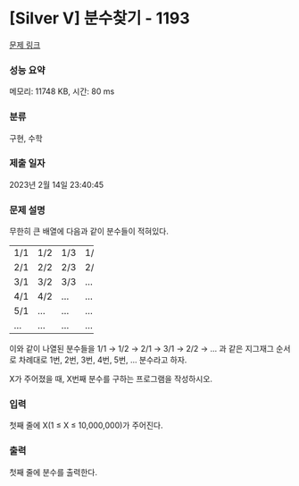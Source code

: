 # [Silver V] 분수찾기 - 1193 

[문제 링크](https://www.acmicpc.net/problem/1193) 

### 성능 요약

메모리: 11748 KB, 시간: 80 ms

### 분류

구현, 수학

### 제출 일자

2023년 2월 14일 23:40:45

### 문제 설명

<p>무한히 큰 배열에 다음과 같이 분수들이 적혀있다.</p>

<table class="table table-bordered" style="width:30%">
	<tbody>
		<tr>
			<td style="width:5%">1/1</td>
			<td style="width:5%">1/2</td>
			<td style="width:5%">1/3</td>
			<td style="width:5%">1/4</td>
			<td style="width:5%">1/5</td>
			<td style="width:5%">…</td>
		</tr>
		<tr>
			<td>2/1</td>
			<td>2/2</td>
			<td>2/3</td>
			<td>2/4</td>
			<td>…</td>
			<td>…</td>
		</tr>
		<tr>
			<td>3/1</td>
			<td>3/2</td>
			<td>3/3</td>
			<td>…</td>
			<td>…</td>
			<td>…</td>
		</tr>
		<tr>
			<td>4/1</td>
			<td>4/2</td>
			<td>…</td>
			<td>…</td>
			<td>…</td>
			<td>…</td>
		</tr>
		<tr>
			<td>5/1</td>
			<td>…</td>
			<td>…</td>
			<td>…</td>
			<td>…</td>
			<td>…</td>
		</tr>
		<tr>
			<td>…</td>
			<td>…</td>
			<td>…</td>
			<td>…</td>
			<td>…</td>
			<td>…</td>
		</tr>
	</tbody>
</table>

<p>이와 같이 나열된 분수들을 1/1 → 1/2 → 2/1 → 3/1 → 2/2 → … 과 같은 지그재그 순서로 차례대로 1번, 2번, 3번, 4번, 5번, … 분수라고 하자.</p>

<p>X가 주어졌을 때, X번째 분수를 구하는 프로그램을 작성하시오.</p>

### 입력 

 <p>첫째 줄에 X(1 ≤ X ≤ 10,000,000)가 주어진다.</p>

### 출력 

 <p>첫째 줄에 분수를 출력한다.</p>

